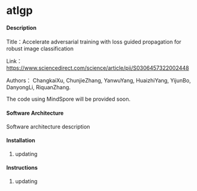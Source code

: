 # atlgp

#### Description

Title：Accelerate adversarial training with loss guided propagation for robust image classification

Link：https://www.sciencedirect.com/science/article/pii/S0306457322002448

Authors： ChangkaiXu, ChunjieZhang, YanwuYang, HuaizhiYang, YijunBo, DanyongLi, RiquanZhang.

The code using MindSpore will be provided soon.

#### Software Architecture
Software architecture description

#### Installation

1.  updating

#### Instructions

1.  updating